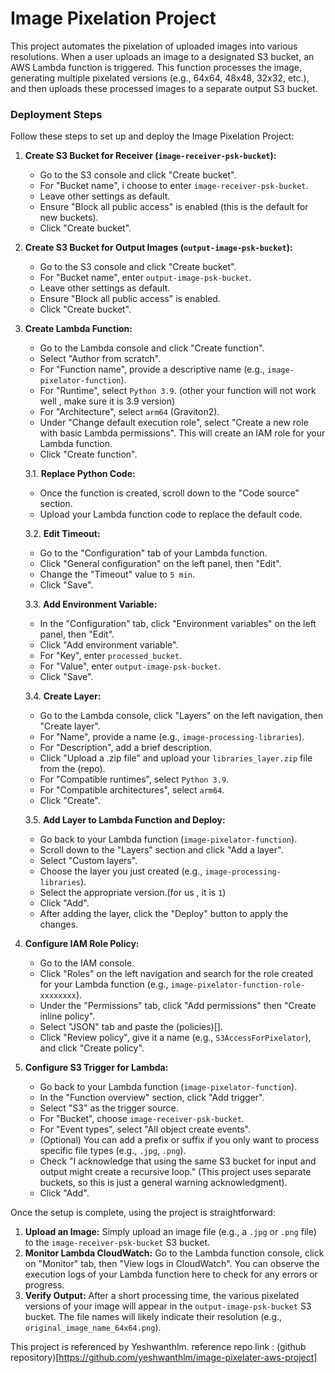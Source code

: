 # Image Pixelation Project

This project automates the pixelation of uploaded images into various resolutions. When a user uploads an image to a designated S3 bucket, an AWS Lambda function is triggered. This function processes the image, generating multiple pixelated versions (e.g., 64x64, 48x48, 32x32, etc.), and then uploads these processed images to a separate output S3 bucket.



### Deployment Steps

Follow these steps to set up and deploy the Image Pixelation Project:

1.  **Create S3 Bucket for Receiver (`image-receiver-psk-bucket`):**
    * Go to the S3 console and click "Create bucket".
    * For "Bucket name", i choose to enter `image-receiver-psk-bucket`.
    * Leave other settings as default.
    * Ensure "Block all public access" is enabled (this is the default for new buckets).
    * Click "Create bucket".

2.  **Create S3 Bucket for Output Images (`output-image-psk-bucket`):**
    * Go to the S3 console and click "Create bucket".
    * For "Bucket name", enter `output-image-psk-bucket`.
    * Leave other settings as default.
    * Ensure "Block all public access" is enabled.
    * Click "Create bucket".

3.  **Create Lambda Function:**
    * Go to the Lambda console and click "Create function".
    * Select "Author from scratch".
    * For "Function name", provide a descriptive name (e.g., `image-pixelator-function`).
    * For "Runtime", select `Python 3.9`. (other your function will not work well , make sure it is 3.9 version)
    * For "Architecture", select `arm64` (Graviton2).
    * Under "Change default execution role", select "Create a new role with basic Lambda permissions". This will create an IAM role for your Lambda function.
    * Click "Create function".

    3.1. **Replace Python Code:**
    * Once the function is created, scroll down to the "Code source" section.
    * Upload your Lambda function code to replace the default code.

    3.2. **Edit Timeout:**
    * Go to the "Configuration" tab of your Lambda function.
    * Click "General configuration" on the left panel, then "Edit".
    * Change the "Timeout" value to `5 min`.
    * Click "Save".

    3.3. **Add Environment Variable:**
    * In the "Configuration" tab, click "Environment variables" on the left panel, then "Edit".
    * Click "Add environment variable".
    * For "Key", enter `processed_bucket`.
    * For "Value", enter `output-image-psk-bucket`.
    * Click "Save".

    3.4. **Create Layer:**
    * Go to the Lambda console, click "Layers" on the left navigation, then "Create layer".
    * For "Name", provide a name (e.g., `image-processing-libraries`).
    * For "Description", add a brief description.
    * Click "Upload a .zip file" and upload your `libraries_layer.zip` file from the (repo).
    * For "Compatible runtimes", select `Python 3.9`.
    * For "Compatible architectures", select `arm64`.
    * Click "Create".

    3.5. **Add Layer to Lambda Function and Deploy:**
    * Go back to your Lambda function (`image-pixelator-function`).
    * Scroll down to the "Layers" section and click "Add a layer".
    * Select "Custom layers".
    * Choose the layer you just created (e.g., `image-processing-libraries`).
    * Select the appropriate version.(for us , it is `1`)
    * Click "Add".
    * After adding the layer, click the "Deploy" button to apply the changes.

4.  **Configure IAM Role Policy:**
    * Go to the IAM console.
    * Click "Roles" on the left navigation and search for the role created for your Lambda function (e.g., `image-pixelator-function-role-xxxxxxxx`).
    * Under the "Permissions" tab, click "Add permissions" then "Create inline policy".
    * Select "JSON" tab and paste the (policies)[].
    * Click "Review policy", give it a name (e.g., `S3AccessForPixelator`), and click "Create policy".

5.  **Configure S3 Trigger for Lambda:**
    * Go back to your Lambda function (`image-pixelator-function`).
    * In the "Function overview" section, click "Add trigger".
    * Select "S3" as the trigger source.
    * For "Bucket", choose `image-receiver-psk-bucket`.
    * For "Event types", select "All object create events".
    * (Optional) You can add a prefix or suffix if you only want to process specific file types (e.g., `.jpg`, `.png`).
    * Check "I acknowledge that using the same S3 bucket for input and output might create a recursive loop." (This project uses separate buckets, so this is just a general warning acknowledgment).
    * Click "Add".

Once the setup is complete, using the project is straightforward:

1.  **Upload an Image:** Simply upload an image file (e.g., a `.jpg` or `.png` file) to the `image-receiver-psk-bucket` S3 bucket.
2.  **Monitor Lambda CloudWatch:** Go to the Lambda function console, click on "Monitor" tab, then "View logs in CloudWatch". You can observe the execution logs of your Lambda function here to check for any errors or progress.
3.  **Verify Output:** After a short processing time, the various pixelated versions of your image will appear in the `output-image-psk-bucket` S3 bucket. The file names will likely indicate their resolution (e.g., `original_image_name_64x64.png`).


This project is referenced by Yeshwanthlm.
reference repo link : (github repository)[https://github.com/yeshwanthlm/image-pixelater-aws-project]
